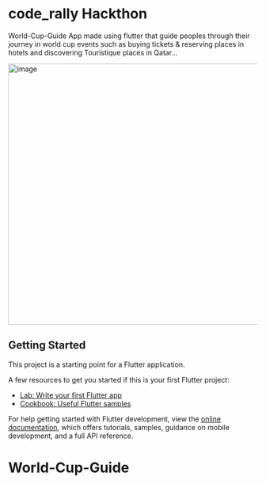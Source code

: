 # code_rally Hackthon

World-Cup-Guide App made using flutter that guide peoples through their journey in world cup events such as buying tickets & reserving places in hotels and discovering Touristique places in Qatar... 



<img width="527" alt="image" src="https://user-images.githubusercontent.com/102553705/209116202-27911873-6685-4a6b-a796-1b9c5b3f5ea1.png">






## Getting Started

This project is a starting point for a Flutter application.

A few resources to get you started if this is your first Flutter project:

- [Lab: Write your first Flutter app](https://docs.flutter.dev/get-started/codelab)
- [Cookbook: Useful Flutter samples](https://docs.flutter.dev/cookbook)

For help getting started with Flutter development, view the
[online documentation](https://docs.flutter.dev/), which offers tutorials,
samples, guidance on mobile development, and a full API reference.
# World-Cup-Guide
